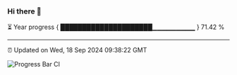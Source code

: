 ### Hi there 👋

⏳ Year progress { █████████████████████▁▁▁▁▁▁▁▁▁ } 71.42 %

---

⏰ Updated on Wed, 18 Sep 2024 09:38:22 GMT

![Progress Bar CI](https://github.com/IshwaranRudhara/GIT-ACTION/workflows/Progress%20Bar%20CI/badge.svg)
